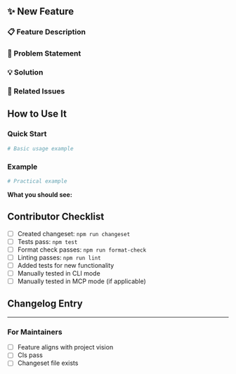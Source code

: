 ## ✨ New Feature

### 📋 Feature Description
<!-- Brief description -->

### 🎯 Problem Statement
<!-- What problem does this feature solve? Why is it needed? -->

### 💡 Solution
<!-- How does this feature solve the problem? What's the approach? -->

### 🔗 Related Issues
<!-- Link related issues: Fixes #123, Part of #456 -->

## How to Use It

### Quick Start
```bash
# Basic usage example
```

### Example
<!-- Show a real use case -->
```bash
# Practical example
```

**What you should see:**
<!-- Expected behavior -->

## Contributor Checklist
- [ ] Created changeset: `npm run changeset`
- [ ] Tests pass: `npm test`
- [ ] Format check passes: `npm run format-check`
- [ ] Linting passes: `npm run lint`
- [ ] Added tests for new functionality
- [ ] Manually tested in CLI mode
- [ ] Manually tested in MCP mode (if applicable)

## Changelog Entry
<!-- One-liner for release notes -->

---

### For Maintainers

- [ ] Feature aligns with project vision
- [ ] CIs pass
- [ ] Changeset file exists

